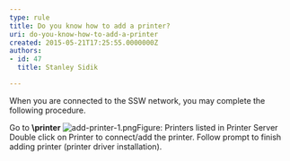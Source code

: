 ```yaml
---
type: rule
title: Do you know how to add a printer?
uri: do-you-know-how-to-add-a-printer
created: 2015-05-21T17:25:55.0000000Z
authors:
- id: 47
  title: Stanley Sidik

---
```


 
​​When you are connected to the SSW network, you may complete the following procedure.

Go to **\\printer**
 ​![add-printer-1.png](/SiteAssets/do-you-know-how-to-add-a-printer/printers.jpg)Figure: Printers listed in Printer Server
Double click on Printer to connect/add the printer. Follow prompt to finish adding printer (printer driver installation).

